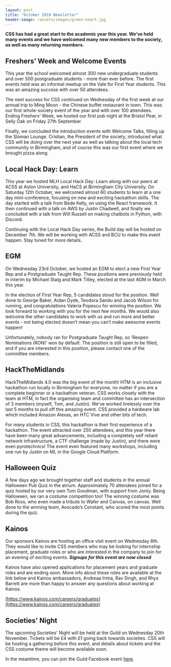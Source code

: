 ```yaml
---
layout: post
title: "October 2019 Newsletter"
header-image: /assets/images/green-heart.jpg
---
```


**CSS has had a great start to the academic year this year. We’ve held many events and we have welcomed many new members to the society, as well as many returning members.**

## Freshers’ Week and Welcome Events
This year the school welcomed almost 300 new undergraduate students and over 500 postgraduate students - more than ever before. The first events held was an informal meetup on the Vale for First Year students. This was an amazing success with over 50 attendees. 

The next success for CSS continued on Wednesday of the first week at our annual trip to Ming Moon - the Chinese buffet restaurant in town. This was our first whole-society event of the year and with over 100 attendees. Ending Freshers’ Week, we hosted our first pub night at the Bristol Pear, in Selly Oak on Friday 27th September. 

Finally, we concluded the introduction events with Welcome Talks, filling up the Sloman Lounge. Cristian, the President of the society, introduced what CSS will be doing over the next year as well as talking about the local tech community in Birmingham, and of course this was our first event where we brought pizza along.

## Local Hack Day: Learn
This year we hosted MLH Local Hack Day: Learn along with our peers at ACSS at Aston University, and HaCS at Birmingham City University. On Saturday 12th October, we welcomed almost 60 students to learn at a one day mini-conference, focusing on new and exciting hackathon skills. The day started with a talk from Bede Kelly, on using the React framework. It then continued with a talk on AWS by Justin Chadwell, and finally we concluded with a talk from Will Russell on making chatbots in Python, with Discord. 

Continuing with the Local Hack Day series, the Build day will be hosted on December 7th. We will be working with ACSS and BCU to make this event happen. Stay tuned for more details.

## EGM
On Wednesday 23rd October, we hosted an EGM to elect a new First Year Rep and a Postgraduate Taught Rep. These positions were previously held in interim by Michael Staig and Mark Titley, elected at the last AGM in March this year. 

In the election of First Year Rep, 5 candidates stood for the position. Well done to George Baker, Aidan Dyde, Teodora Sandu and Jacob Wilson for running, and congratulations Valeria Popescu for winning the position. We look forward to working with you for the next few months. We would also welcome the other candidates to work with us and run more and better events - not being elected doesn’t mean you can’t make awesome events happen!

Unfortunately, nobody ran for Postgraduate Taught Rep, so ‘Reopen Nominations (RON)’ won by default. The position is still open to be filled, and if you are interested in this position, please contact one of the committee members. 

## HackTheMidlands
HackTheMidlands 4.0 was the big event of the month! HTM is an inclusive hackathon run locally in Birmingham for everyone, no matter if you are a complete beginner or a hackathon veteran. CSS works closely with the team at HTM, in fact the organising team and committee has an intersection of 3 members (myself, Tom, and Justin). We’ve worked tirelessly over the last 5 months to pull off this amazing event. CSS provided a hardware lab which included Amazon Alexas, an HTC Vive and other bits of tech.

For many students in CSS, this hackathon is their first experience of a hackathon. The event attracted over 250 attendees, and this year there have been many great advancements, including a completely self reliant network infrastructure, a CTF challenge (made by Justin), and there were even pyrotechnics! The event even featured many workshops, including one run by Justin on ML in the Google Cloud Platform.

## Halloween Quiz
A few days ago we brought together staff and students in the annual Halloween Pub Quiz in the atrium. Approximately 70 attendees joined for a quiz hosted by our very own Tom Goodman, with support from Jonty. Being Halloween, we ran a costume competition too! The winning costume was Bob Ross, who even made a tribute to Wafer and Canvas, on canvas. Well done to the winning team, Avocado’s Constant, who scored the most points during the quiz.

## Kainos
Our sponsors Kainos are hosting an office visit event on Wednesday 6th. They would like to invite CSS members who may be looking for internship placement, graduate roles or who are interested in the company to join for an evening of exciting events. 
_**Signups for this event are now closed**_

Kainos have also opened applications for placement years and graduate roles and are ending soon. More info about these roles are available at the link below and Kainos ambassadors, Andreaa Irima, Rav Singh, and Rhys Barrett are more than happy to answer any questions about working at Kainos.

[https://www.kainos.com/careers/graduates](https://www.kainos.com/careers/graduates)

## Societies' Night
The upcoming Societies' Night will be held at the Guild on Wednesday 20th November. Tickets will be £4 with £1 going back towards societies. CSS will be hosting a gathering before this event, and details about tickets and the CSS costume theme will become available soon. 

In the meantime, you can join the Guild Facebook event [here](https://www.facebook.com/events/806462179789020/).
